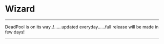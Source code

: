 # Wizard

---

DeadPool is on its way..!......updated everyday......full release will be made in few days!

---

